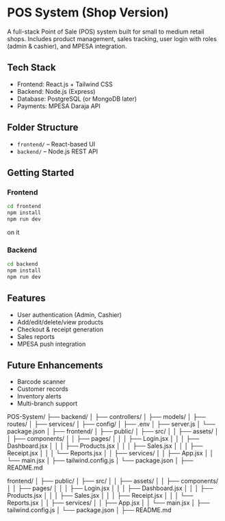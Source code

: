 # POS System (Shop Version)

A full-stack Point of Sale (POS) system built for small to medium retail shops. Includes product management, sales tracking, user login with roles (admin & cashier), and MPESA integration.

## Tech Stack
- Frontend: React.js + Tailwind CSS
- Backend: Node.js (Express)
- Database: PostgreSQL (or MongoDB later)
- Payments: MPESA Daraja API

## Folder Structure
- `frontend/` – React-based UI
- `backend/` – Node.js REST API

## Getting Started

### Frontend
```bash
cd frontend
npm install
npm run dev
```
on it
### Backend
```bash
cd backend
npm install
npm run dev
```

## Features
- User authentication (Admin, Cashier)
- Add/edit/delete/view products
- Checkout & receipt generation
- Sales reports
- MPESA push integration

## Future Enhancements
- Barcode scanner
- Customer records
- Inventory alerts
- Multi-branch support


POS-System/
├── backend/
│   ├── controllers/
│   ├── models/
│   ├── routes/
│   ├── services/
│   ├── config/
│   ├── .env
│   ├── server.js
│   └── package.json
│
├── frontend/
│   ├── public/
│   ├── src/
│   │   ├── assets/
│   │   ├── components/
│   │   ├── pages/
│   │   │   ├── Login.jsx
│   │   │   ├── Dashboard.jsx
│   │   │   ├── Products.jsx
│   │   │   ├── Sales.jsx
│   │   │   ├── Receipt.jsx
│   │   │   └── Reports.jsx
│   │   ├── services/
│   │   ├── App.jsx
│   │   └── main.jsx
│   ├── tailwind.config.js
│   └── package.json
│
├── README.md

frontend/
│   ├── public/
│   ├── src/
│   │   ├── assets/
│   │   ├── components/
│   │   ├── pages/
│   │   │   ├── Login.jsx
│   │   │   ├── Dashboard.jsx
│   │   │   ├── Products.jsx
│   │   │   ├── Sales.jsx
│   │   │   ├── Receipt.jsx
│   │   │   └── Reports.jsx
│   │   ├── services/
│   │   ├── App.jsx
│   │   └── main.jsx
│   ├── tailwind.config.js
│   └── package.json
│
├── README.md